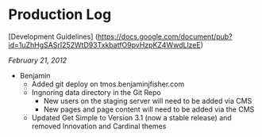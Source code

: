 Production Log
==============

[Development Guidelines] (https://docs.google.com/document/pub?id=1uZhHgSASrI252WtD93TxkbatfO9pvHzpKZ4WwdLlzeE)

_February 21, 2012_

* Benjamin
	* Added git deploy on tmos.benjaminjfisher.com
	* Ingnoring data directory in the Git Repo
		* New users on the staging server will need to be added via CMS
		* New pages and page content will need to be added via the CMS
	* Updated Get Simple to Version 3.1 (now a stable release) and removed Innovation and Cardinal themes
	
